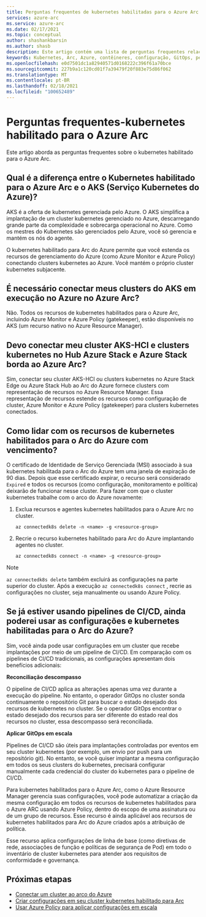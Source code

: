 ```yaml
---
title: Perguntas frequentes de kubernetes habilitadas para o Azure Arc
services: azure-arc
ms.service: azure-arc
ms.date: 02/17/2021
ms.topic: conceptual
author: shashankbarsin
ms.author: shasb
description: Este artigo contém uma lista de perguntas frequentes relacionadas ao kubernetes habilitado para Arc do Azure
keywords: Kubernetes, Arc, Azure, contêineres, configuração, GitOps, perguntas frequentes
ms.openlocfilehash: e0d7501dc1a82940571d0168222c396f61a70bce
ms.sourcegitcommit: 227b9a1c120cd01f7a39479f20f883e75d86f062
ms.translationtype: MT
ms.contentlocale: pt-BR
ms.lasthandoff: 02/18/2021
ms.locfileid: "100652489"
---
```

# <a name="frequently-asked-questions---azure-arc-enabled-kubernetes"></a>Perguntas frequentes-kubernetes habilitado para o Azure Arc

Este artigo aborda as perguntas frequentes sobre o kubernetes habilitado para o Azure Arc.

## <a name="what-is-the-difference-between-azure-arc-enabled-kubernetes-and-azure-kubernetes-service-aks"></a>Qual é a diferença entre o Kubernetes habilitado para o Azure Arc e o AKS (Serviço Kubernetes do Azure)?

AKS é a oferta de kubernetes gerenciada pelo Azure. O AKS simplifica a implantação de um cluster kubernetes gerenciado no Azure, descarregando grande parte da complexidade e sobrecarga operacional no Azure. Como os mestres do Kubernetes são gerenciados pelo Azure, você só gerencia e mantém os nós do agente.

O kubernetes habilitado para Arc do Azure permite que você estenda os recursos de gerenciamento do Azure (como Azure Monitor e Azure Policy) conectando clusters kubernetes ao Azure. Você mantém o próprio cluster kubernetes subjacente.

## <a name="do-i-need-to-connect-my-aks-clusters-running-on-azure-to-azure-arc"></a>É necessário conectar meus clusters do AKS em execução no Azure no Azure Arc?

Não. Todos os recursos de kubernetes habilitados para o Azure Arc, incluindo Azure Monitor e Azure Policy (gatekeeper), estão disponíveis no AKS (um recurso nativo no Azure Resource Manager).
    
## <a name="should-i-connect-my-aks-hci-cluster-and-kubernetes-clusters-on-azure-stack-hub-and-azure-stack-edge-to-azure-arc"></a>Devo conectar meu cluster AKS-HCI e clusters kubernetes no Hub Azure Stack e Azure Stack borda ao Azure Arc?

Sim, conectar seu cluster AKS-HCI ou clusters kubernetes no Azure Stack Edge ou Azure Stack Hub ao Arc do Azure fornece clusters com representação de recursos no Azure Resource Manager. Essa representação de recursos estende os recursos como configuração de cluster, Azure Monitor e Azure Policy (gatekeeper) para clusters kubernetes conectados.

## <a name="how-to-address-expired-azure-arc-enabled-kubernetes-resources"></a>Como lidar com os recursos de kubernetes habilitados para o Arc do Azure com vencimento?

O certificado de Identidade de Serviço Gerenciada (MSI) associado à sua kubernetes habilitada para o Arc do Azure tem uma janela de expiração de 90 dias. Depois que esse certificado expirar, o recurso será considerado `Expired` e todos os recursos (como configuração, monitoramento e política) deixarão de funcionar nesse cluster. Para fazer com que o cluster kubernetes trabalhe com o arco do Azure novamente:

1. Exclua recursos e agentes kubernetes habilitados para o Azure Arc no cluster. 

    ```console
    az connectedk8s delete -n <name> -g <resource-group>
    ```

1. Recrie o recurso kubernetes habilitado para Arc do Azure implantando agentes no cluster.
    
    ```console
    az connectedk8s connect -n <name> -g <resource-group>
    ```

> [!NOTE]
> `az connectedk8s delete` também excluirá as configurações na parte superior do cluster. Após a execução `az connectedk8s connect` , recrie as configurações no cluster, seja manualmente ou usando Azure Policy.

## <a name="if-i-am-already-using-cicd-pipelines-can-i-still-use-azure-arc-enabled-kubernetes-and-configurations"></a>Se já estiver usando pipelines de CI/CD, ainda poderei usar as configurações e kubernetes habilitadas para o Arc do Azure?

Sim, você ainda pode usar configurações em um cluster que recebe implantações por meio de um pipeline de CI/CD. Em comparação com os pipelines de CI/CD tradicionais, as configurações apresentam dois benefícios adicionais:

**Reconciliação descompasso**

O pipeline de CI/CD aplica as alterações apenas uma vez durante a execução do pipeline. No entanto, o operador GitOps no cluster sonda continuamente o repositório Git para buscar o estado desejado dos recursos de kubernetes no cluster. Se o operador GitOps encontrar o estado desejado dos recursos para ser diferente do estado real dos recursos no cluster, essa descompasso será reconciliada.

**Aplicar GitOps em escala**

Pipelines de CI/CD são úteis para implantações controladas por eventos em seu cluster kubernetes (por exemplo, um envio por push para um repositório git). No entanto, se você quiser implantar a mesma configuração em todos os seus clusters do kubernetes, precisará configurar manualmente cada credencial do cluster do kubernetes para o pipeline de CI/CD. 

Para kubernetes habilitados para o Azure Arc, como o Azure Resource Manager gerencia suas configurações, você pode automatizar a criação da mesma configuração em todos os recursos de kubernetes habilitados para o Azure ARC usando Azure Policy, dentro do escopo de uma assinatura ou de um grupo de recursos. Esse recurso é ainda aplicável aos recursos de kubernetes habilitados para Arc do Azure criados após a atribuição de política.

Esse recurso aplica configurações de linha de base (como diretivas de rede, associações de função e políticas de segurança de Pod) em todo o inventário de cluster kubernetes para atender aos requisitos de conformidade e governança.

## <a name="next-steps"></a>Próximas etapas

* [Conectar um cluster ao arco do Azure](./connect-cluster.md)
* [Criar configurações em seu cluster kubernetes habilitado para Arc](./use-gitops-connected-cluster.md)
* [Usar Azure Policy para aplicar configurações em escala](./use-azure-policy.md)
